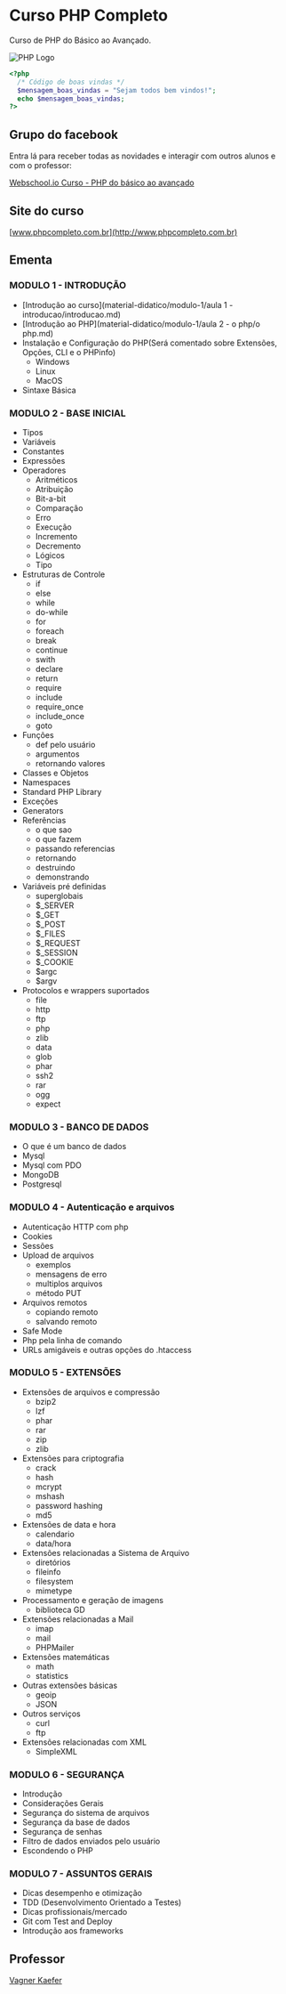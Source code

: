 # Curso PHP Completo

Curso de PHP do Básico ao Avançado.

![PHP Logo](material-didatico/modulo-1/imagens/logo-php.jpg)

```php
<?php
  /* Código de boas vindas */
  $mensagem_boas_vindas = "Sejam todos bem vindos!";
  echo $mensagem_boas_vindas;
?>
```

## Grupo do facebook 

Entra lá para receber todas as novidades e interagir com outros alunos e com o professor:

[Webschool.io Curso -  PHP do básico ao avançado](https://www.facebook.com/groups/704478526318727/)

## Site do curso
[www.phpcompleto.com.br](http://www.phpcompleto.com.br)

## Ementa

### MODULO 1 - INTRODUÇÃO

- [Introdução ao curso](material-didatico/modulo-1/aula 1 - introducao/introducao.md)
- [Introdução ao PHP](material-didatico/modulo-1/aula 2 - o php/o php.md)
- Instalação e Configuração do PHP(Será comentado sobre Extensões, Opções, CLI e o PHPinfo)
  - Windows
  - Linux 
  - MacOS
- Sintaxe Básica 

### MODULO 2 - BASE INICIAL

- Tipos
- Variáveis
- Constantes
- Expressões
- Operadores
  - Aritméticos
  - Atribuição
  - Bit-a-bit
  - Comparação
  - Erro
  - Execução
  - Incremento
  - Decremento
  - Lógicos
  - Tipo
- Estruturas de Controle
  - if
  - else
  - while
  - do-while
  - for
  - foreach
  - break
  - continue
  - swith
  - declare
  - return
  - require
  - include
  - require_once
  - include_once
  - goto
- Funções
  - def pelo usuário
  - argumentos
  - retornando valores
- Classes e Objetos  
- Namespaces 
- Standard PHP Library
- Exceções
- Generators 
- Referências
  - o que sao
  - o que fazem
  - passando referencias
  - retornando
  - destruindo
  - demonstrando
- Variáveis pré definidas 
  - superglobais
  - $_SERVER
  - $_GET
  - $_POST
  - $_FILES
  - $_REQUEST
  - $_SESSION
  - $_COOKIE
  - $argc
  - $argv
- Protocolos e wrappers suportados
  - file
  - http
  - ftp
  - php
  - zlib
  - data
  - glob
  - phar
  - ssh2
  - rar
  - ogg
  - expect

### MODULO 3 - BANCO DE DADOS

- O que é um banco de dados
- Mysql 
- Mysql com PDO
- MongoDB
- Postgresql

### MODULO 4 - Autenticação e arquivos

- Autenticação HTTP com php
- Cookies
- Sessões
- Upload de arquivos
  - exemplos
  - mensagens de erro
  - multiplos arquivos
  - método PUT
- Arquivos remotos 
  - copiando remoto
  - salvando remoto
- Safe Mode
- Php pela linha de comando
- URLs amigáveis e outras opções do .htaccess

### MODULO 5 - EXTENSÕES

- Extensões de arquivos e compressão 
  - bzip2
  - lzf
  - phar
  - rar
  - zip
  - zlib
- Extensões para criptografia   
  - crack
  - hash
  - mcrypt
  - mshash
  - password hashing
  - md5
- Extensões de data e hora 
  - calendario
  - data/hora
- Extensões relacionadas a Sistema de Arquivo   
  - diretórios
  - fileinfo
  - filesystem
  - mimetype
- Processamento e geração de imagens 
  - biblioteca GD
- Extensões relacionadas a Mail 
  - imap
  - mail
  - PHPMailer
- Extensões matemáticas 
  - math
  - statistics
- Outras extensões básicas 
  - geoip
  - JSON
- Outros serviços
  - curl
  - ftp
- Extensões relacionadas com XML
  - SimpleXML

### MODULO 6 - SEGURANÇA

- Introdução
- Considerações Gerais
- Segurança do sistema de arquivos
- Segurança da base de dados
- Segurança de senhas
- Filtro de dados enviados pelo usuário
- Escondendo o PHP

### MODULO 7 - ASSUNTOS GERAIS

- Dicas desempenho e otimização
- TDD (Desenvolvimento Orientado a Testes)
- Dicas profissionais/mercado
- Git com Test and Deploy
- Introdução aos frameworks

## Professor

[Vagner Kaefer](https://www.facebook.com/vagkaefer)
